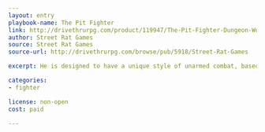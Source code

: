 ```yaml
---
layout: entry
playbook-name: The Pit Fighter
link: http://drivethrurpg.com/product/119947/The-Pit-Fighter-Dungeon-World-Playbook
author: Street Rat Games
source: Street Rat Games
source-url: http://drivethrurpg.com/browse/pub/5918/Street-Rat-Games

excerpt: He is designed to have a unique style of unarmed combat, based on some of the most popular gladiators on live action TV today!

categories:
- fighter

license: non-open
cost: paid

---
```

